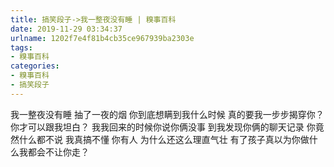 ```yaml
---
title: 搞笑段子->我一整夜没有睡 | 糗事百科
date: 2019-11-29 03:34:37
urlname: 1202f7e4f81b4cb35ce967939ba2303e
tags: 
- 糗事百科
categories:
- 糗事百科
- 搞笑段子
---
```

我一整夜没有睡 抽了一夜的烟 你到底想瞒到我什么时候 真的要我一步步揭穿你？你才可以跟我坦白？ 我我回来的时候你说你俩没事 到我发现你俩的聊天记录 你竟然什么都不说 我真搞不懂 你有人 为什么还这么理直气壮 有了孩子真以为你做什么我都会不让你走？


